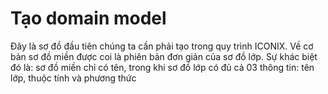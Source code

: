 # Tạo domain model
Đây là sơ đồ đầu tiên chúng ta cần phải tạo trong quy trình ICONIX. Về cơ bản sơ đồ miền được coi là phiên bản đơn giản của sơ đồ lớp. Sự khác biệt đó là: sơ đồ miền chỉ có tên, trong khi sơ đồ lớp có đủ cả 03 thông tin: tên lớp, thuộc tính và phương thức
